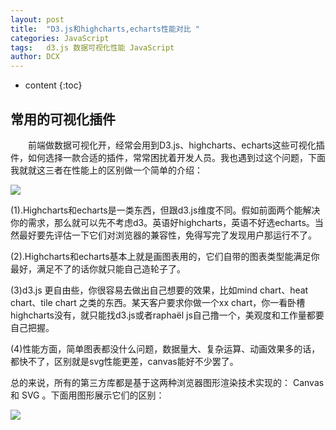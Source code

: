 ```yaml
---
layout: post
title:  "D3.js和highcharts,echarts性能对比 "
categories: JavaScript
tags:   d3.js 数据可视化性能 JavaScript
author: DCX
---
```


* content
{:toc}

## 常用的可视化插件

　　前端做数据可视化开，经常会用到D3.js、highcharts、echarts这些可视化插件，如何选择一款合适的插件，常常困扰着开发人员。我也遇到过这个问题，下面我就就这三者在性能上的区别做一个简单的介绍： 

 
![](https://i.imgur.com/5eNFCt4.jpg)



(1).Highcharts和echarts是一类东西，但跟d3.js维度不同。假如前面两个能解决你的需求，那么就可以先不考虑d3。英语好highcharts，英语不好选echarts。当然最好要先评估一下它们对浏览器的兼容性，免得写完了发现用户那运行不了。

(2).Highcharts和echarts基本上就是画图表用的，它们自带的图表类型能满足你最好，满足不了的话你就只能自己造轮子了。

(3)d3.js 更自由些，你很容易去做出自己想要的效果，比如mind chart、heat chart、tile chart 之类的东西。某天客户要求你做一个xx chart，你一看卧槽highcharts没有，就只能找d3.js或者raphaël js自己撸一个，美观度和工作量都要自己把握。

(4)性能方面，简单图表都没什么问题，数据量大、复杂运算、动画效果多的话，都快不了，区别就是svg性能更差，canvas能好不少罢了。

总的来说，所有的第三方库都是基于这两种浏览器图形渲染技术实现的： Canvas 和 SVG 。下面用图形展示它们的区别： 


![](http://img.blog.csdn.net/20170930162402733?watermark/2/text/aHR0cDovL2Jsb2cuY3Nkbi5uZXQvRENYX2FiYw==/font/5a6L5L2T/fontsize/400/fill/I0JBQkFCMA==/dissolve/70/gravity/SouthEast)

